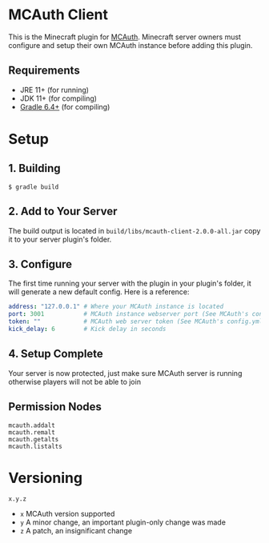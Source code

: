 # MCAuth Client
This is the Minecraft plugin for [MCAuth](https://github.com/dhghf/mcauth). 
Minecraft server owners must configure and setup their own MCAuth instance
before adding this plugin.

## Requirements
 * JRE 11+ (for running)
 * JDK 11+ (for compiling)
 * [Gradle 6.4+](https://gradle.org/) (for compiling)

# Setup

## 1. Building
```
$ gradle build
```

## 2. Add to Your Server
The build output is located in `build/libs/mcauth-client-2.0.0-all.jar` copy it
to your server plugin's folder.

## 3. Configure
The first time running your server with the plugin in your plugin's folder, it
will generate a new default config. Here is a reference:
```yaml
address: "127.0.0.1" # Where your MCAuth instance is located
port: 3001           # MCAuth instance webserver port (See MCAuth's config.yml)
token: ""            # MCAuth web server token (See MCAuth's config.yml)	
kick_delay: 6        # Kick delay in seconds
```

## 4. Setup Complete
Your server is now protected, just make sure MCAuth server is running otherwise
players will not be able to join

## Permission Nodes
```
mcauth.addalt
mcauth.remalt
mcauth.getalts
mcauth.listalts
```

# Versioning
`x.y.z`
 - `x` MCAuth version supported
 - `y` A minor change, an important plugin-only change was made
 - `z` A patch, an insignificant change
